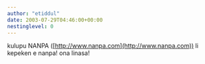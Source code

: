 ```yaml
---
author: "etiddul"
date: 2003-07-29T04:46:00+00:00
nestinglevel: 0
---
```

kulupu NANPA ([http://www.nanpa.com](http://www.nanpa.com)) li kepeken e nanpa! ona linasa!